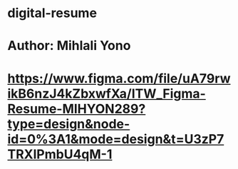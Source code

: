 # digital-resume

# Author: Mihlali Yono

# https://www.figma.com/file/uA79rwikB6nzJ4kZbxwfXa/ITW_Figma-Resume-MIHYON289?type=design&node-id=0%3A1&mode=design&t=U3zP7TRXlPmbU4qM-1
